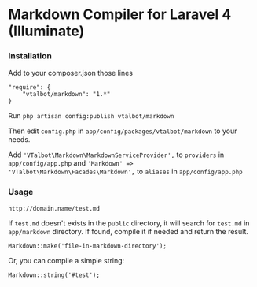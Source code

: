 # Markdown Compiler for Laravel 4 (Illuminate)

### Installation

Add to your composer.json those lines

    "require": {
        "vtalbot/markdown": "1.*"
    }

Run `php artisan config:publish vtalbot/markdown`

Then edit `config.php` in `app/config/packages/vtalbot/markdown` to your needs.

Add `'VTalbot\Markdown\MarkdownServiceProvider',` to `providers` in `app/config/app.php`
and `'Markdown' => 'VTalbot\Markdown\Facades\Markdown',` to `aliases` in `app/config/app.php`

### Usage

    http://domain.name/test.md

If `test.md` doesn't exists in the `public` directory, it will search for `test.md` in `app/markdown` directory.
If found, compile it if needed and return the result.

    Markdown::make('file-in-markdown-directory');

Or, you can compile a simple string:

    Markdown::string('#test');
